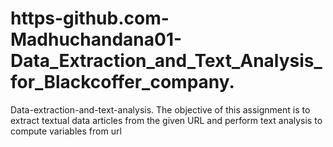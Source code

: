 # https-github.com-Madhuchandana01-Data_Extraction_and_Text_Analysis_for_Blackcoffer_company.
Data-extraction-and-text-analysis. The objective of this assignment is to extract textual data articles from the given URL and perform text analysis to compute variables from url
